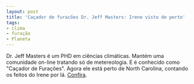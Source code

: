 ```yaml
---
layout: post
title: 'Caçador de furacões Dr. Jeff Masters: Irene visto de perto'
tags:
- clima
- furação
- Planeta
---
```


Dr. Jeff Masters é um PHD em ciências climáticas. Mantém uma comunidade on-line tratando só de metereologia. E é conhecido como "Caçador de Furações". Agora ele está perto de North Carolina, contando os feitos do Irene por lá. [Confira](http://www.wunderground.com/blog/JeffMasters/show.html).
